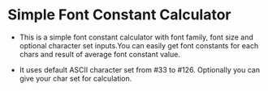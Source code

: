 # Simple Font Constant Calculator
* This is a simple font constant calculator with font family, font size and optional character set inputs.You can easily get font constants for each chars and result of average font constant value.</p>
* It uses default ASCII character set from #33 to #126. Optionally you can give your char set for calculation.